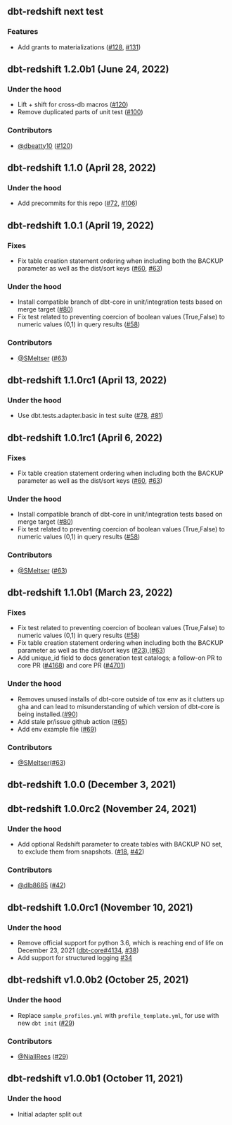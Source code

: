 ## dbt-redshift next test

### Features
- Add grants to materializations ([#128](https://github.com/dbt-labs/dbt-redshift/issues/128), [#131](https://github.com/dbt-labs/dbt-redshift/pull/131))

## dbt-redshift 1.2.0b1 (June 24, 2022)

### Under the hood
- Lift + shift for cross-db macros ([#120](https://github.com/dbt-labs/dbt-redshift/pull/120))
- Remove duplicated parts of unit test ([#100](https://github.com/dbt-labs/dbt-redshift/pull/100))

### Contributors
- [@dbeatty10](https://github.com/dbeatty10) ([#120](https://github.com/dbt-labs/dbt-redshift/pull/120))

## dbt-redshift 1.1.0 (April 28, 2022)

### Under the hood
- Add precommits for this repo ([#72](https://github.com/dbt-labs/dbt-redshift/issues/72), [#106](https://github.com/dbt-labs/dbt-redshift/pull/106))

## dbt-redshift 1.0.1 (April 19, 2022)

### Fixes
- Fix table creation statement ordering when including both the BACKUP parameter as well as the dist/sort keys ([#60](https://github.com/dbt-labs/dbt-redshift/issues/60), [#63](https://github.com/dbt-labs/dbt-redshift/pull/63))

### Under the hood
- Install compatible branch of dbt-core in unit/integration tests based on merge target ([#80](https://github.com/dbt-labs/dbt-redshift/pull/80))
- Fix test related to preventing coercion of boolean values (True,False) to numeric values (0,1) in query results ([#58](https://github.com/dbt-labs/dbt-redshift/pull/58))

### Contributors
- [@SMeltser](https://github.com/SMeltser) ([#63](https://github.com/dbt-labs/dbt-redshift/pull/63))

## dbt-redshift 1.1.0rc1 (April 13, 2022)

### Under the hood
- Use dbt.tests.adapter.basic in test suite ([#78](https://github.com/dbt-labs/dbt-redshift/issues/78), [#81](https://github.com/dbt-labs/dbt-redshift/pull/81))

## dbt-redshift 1.0.1rc1 (April 6, 2022)

### Fixes
- Fix table creation statement ordering when including both the BACKUP parameter as well as the dist/sort keys ([#60](https://github.com/dbt-labs/dbt-redshift/issues/60), [#63](https://github.com/dbt-labs/dbt-redshift/pull/63))

### Under the hood
- Install compatible branch of dbt-core in unit/integration tests based on merge target ([#80](https://github.com/dbt-labs/dbt-redshift/pull/80))
- Fix test related to preventing coercion of boolean values (True,False) to numeric values (0,1) in query results ([#58](https://github.com/dbt-labs/dbt-redshift/pull/58))

### Contributors
- [@SMeltser](https://github.com/SMeltser) ([#63](https://github.com/dbt-labs/dbt-redshift/pull/63))

## dbt-redshift 1.1.0b1 (March 23, 2022)

### Fixes
- Fix test related to preventing coercion of boolean values (True,False) to numeric values (0,1) in query results ([#58](https://github.com/dbt-labs/dbt-redshift/pull/58))
- Fix table creation statement ordering when including both the BACKUP parameter as well as the dist/sort keys ([#23](https://github.com/dbt-labs/dbt-redshift/issues/60)),([#63](https://github.com/dbt-labs/dbt-redshift/pull/63))
- Add unique\_id field to docs generation test catalogs; a follow-on PR to core PR ([#4168](https://github.com/dbt-labs/dbt-core/pull/4618)) and core PR ([#4701](https://github.com/dbt-labs/dbt-core/pull/4701))

### Under the hood
- Removes unused installs of dbt-core outside of tox env as it clutters up gha and can lead to misunderstanding of which version of dbt-core is being installed.([#90](https://github.com/dbt-labs/dbt-redshift/pull/90))
- Add stale pr/issue github action ([#65](https://github.com/dbt-labs/dbt-redshift/pull/65))
- Add env example file ([#69](https://github.com/dbt-labs/dbt-redshift/pull/69))

### Contributors
- [@SMeltser](https://github.com/SMeltser)([#63](https://github.com/dbt-labs/dbt-redshift/pull/63))

## dbt-redshift 1.0.0 (December 3, 2021)

## dbt-redshift 1.0.0rc2 (November 24, 2021)

### Under the hood
- Add optional Redshift parameter to create tables with BACKUP NO set, to exclude them from snapshots. ([#18](https://github.com/dbt-labs/dbt-redshift/issues/18), [#42](https://github.com/dbt-labs/dbt-redshift/pull/42))

### Contributors
- [@dlb8685](https://github.com/dlb8685) ([#42](https://github.com/dbt-labs/dbt-redshift/pull/42))

## dbt-redshift 1.0.0rc1 (November 10, 2021)

### Under the hood
- Remove official support for python 3.6, which is reaching end of life on December 23, 2021 ([dbt-core#4134](https://github.com/dbt-labs/dbt-core/issues/4134), [#38](https://github.com/dbt-labs/dbt-redshift/pull/38))
- Add support for structured logging [#34](https://github.com/dbt-labs/dbt-redshift/pull/34)

## dbt-redshift v1.0.0b2 (October 25, 2021)

### Under the hood
- Replace `sample_profiles.yml` with `profile_template.yml`, for use with new `dbt init` ([#29](https://github.com/dbt-labs/dbt-redshift/pull/29))

### Contributors
- [@NiallRees](https://github.com/NiallRees) ([#29](https://github.com/dbt-labs/dbt-redshift/pull/29))

## dbt-redshift v1.0.0b1 (October 11, 2021)

### Under the hood

- Initial adapter split out
